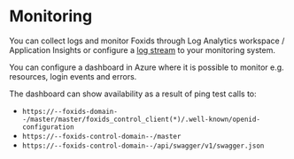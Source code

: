 # Monitoring
You can collect logs and monitor Foxids through Log Analytics workspace / Application Insights or configure a [log stream](logging.md#log-stream) to your monitoring system.

You can configure a dashboard in Azure where it is possible to monitor e.g. resources, login events and errors. 

The dashboard can show availability as a result of ping test calls to:
- `https://--foxids-domain--/master/master/foxids_control_client(*)/.well-known/openid-configuration`
- `https://--foxids-control-domain--/master`
- `https://--foxids-control-domain--/api/swagger/v1/swagger.json`

